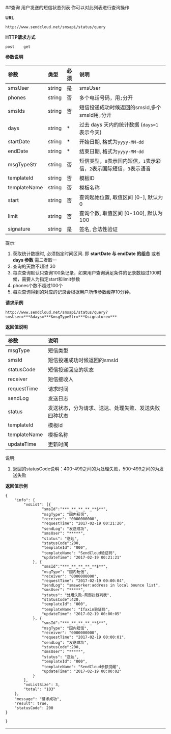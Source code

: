 
##查询
用户发送的短信状态列表
你可以对此列表进行查询操作
    
**URL**    
```
http://www.sendcloud.net/smsapi/status/query
```
    
**HTTP请求方式**
```
post    get
```
  
**参数说明** 
    
|参数|类型|必须|说明|
|:---|:---|:---|:---|
|smsUser|string|是|smsUser|
|phones|string|否|多个电话号码，用`;`分开| 
|smsIds|string|否|短信投递成功时候返回的smsId,多个smsId用`;`分开|
|days|string|*|过去 days 天内的统计数据 (`days=1`表示今天)| 
|startDate|string|*|开始日期, 格式为`yyyy-MM-dd`|
|endDate|string|*|结束日期, 格式为`yyyy-MM-dd`|
|msgTypeStr|string|否|短信类型，`0`表示国内短信，`1`表示彩信，`2`表示国际短信，`3`表示语音|
|templateId|string|否|模板ID|
|templateName|string|否|模板名称|
|start|string|否|查询起始位置, 取值区间 [0-], 默认为 0|
|limit|string|否|查询个数, 取值区间 [0-100], 默认为 100|
|signature|string|是|签名, 合法性验证|

提示:

1. 获取统计数据时, 必须指定时间区间. 即 **startDate 与 endDate 的组合** 或者 **days 参数** 需二者取一
2. 查询的天数不超过 30
3. 每次查询默认只查询100条记录，如果用户查询满足条件的记录数超过100时候，需要人为指定start和limit参数
4. phones个数不超过100个
5. 每次查询得到的对应的记录会根据用户所传参数缓存10分钟。


**请求示例**
```
http://www.sendcloud.net/smsapi/status/query?smsUser=***&days=***&msgTypeStr=***&signature=***
```

**返回值说明**

|参数|说明|
|:---|:---|
|msgType|短信类型|
|smsId|短信投递成功时候返回的smsId|
|statusCode|短信投递回应的状态|
|receiver|短信接收人|
|requestTime|请求时间|
|sendLog|发送日志|
|status|发送状态，分为请求、送达、处理失败、发送失败四种状态|
|templateId|模板Id|
|templateName|模板名称|
|updateTime|更新时间|

说明:

1. 返回的statusCode说明：400-499之间的为处理失败，500-499之间的为发送失败


**返回值示例**

```
{
	"info": {
		"voList": [{
				"smsId":"***_**_**_**_**$**",
				"msgType": "国内短信",
				"receiver": "0000000000",
				"requestTime": "2017-02-19 00:21:20",
				"sendLog": "发送成功",
				"smsUser": "*****",
				"status": "送达",
				"statusCode":200,
				"templateId": "000",
				"templateName": "SendCloud验证码",
				"updateTime": "2017-02-19 00:21:21"
			}, {
				"smsId":"***_**_**_**_**$**",
				"msgType": "国内短信",
				"receiver": "0000000000",
				"requestTime": "2017-02-19 00:00:04",
				"sendLog": "smsworker:address in local bounce list",
				"smsUser": "*****",
				"status": "处理失败-局部拦截列表",
				"statusCode":420,
				"templateId": "000",
				"templateName": "Ifaxin验证码",
				"updateTime": "2017-02-19 00:00:05"
			}, {
				"smsId":"***_**_**_**_**$**",
				"msgType": "国内短信",
				"receiver": "0000000000",
				"requestTime": "2017-02-19 00:00:01",
				"sendLog": "发送成功",
				"statusCode":200,
				"smsUser": "*****",
				"status": "送达",
				"templateId": "000",
				"templateName": "SendCloud余额提醒",
				"updateTime": "2017-02-19 00:00:02"
			}
		],
		"voListSize": 3,
		"total": "103"
	},
	"message": "请求成功",
	"result": true,
	"statusCode": 200
}

}
```



- - -